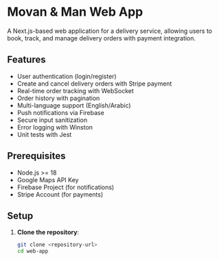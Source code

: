 # Movan & Man Web App

A Next.js-based web application for a delivery service, allowing users to book, track, and manage delivery orders with payment integration.

## Features

- User authentication (login/register)
- Create and cancel delivery orders with Stripe payment
- Real-time order tracking with WebSocket
- Order history with pagination
- Multi-language support (English/Arabic)
- Push notifications via Firebase
- Secure input sanitization
- Error logging with Winston
- Unit tests with Jest

## Prerequisites

- Node.js >= 18
- Google Maps API Key
- Firebase Project (for notifications)
- Stripe Account (for payments)

## Setup

1. **Clone the repository**:
   ```bash
   git clone <repository-url>
   cd web-app